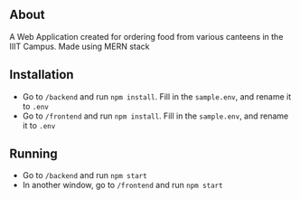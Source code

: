 ## About
A Web Application created for ordering food from various canteens in the IIIT Campus. Made using MERN stack

## Installation
- Go to `/backend` and run `npm install`. Fill in the `sample.env`, and rename it to `.env`
- Go to `/frontend` and run `npm install`. Fill in the `sample.env`, and rename it to `.env` 

## Running
- Go to `/backend` and run `npm start`
- In another window, go to `/frontend` and run `npm start`

